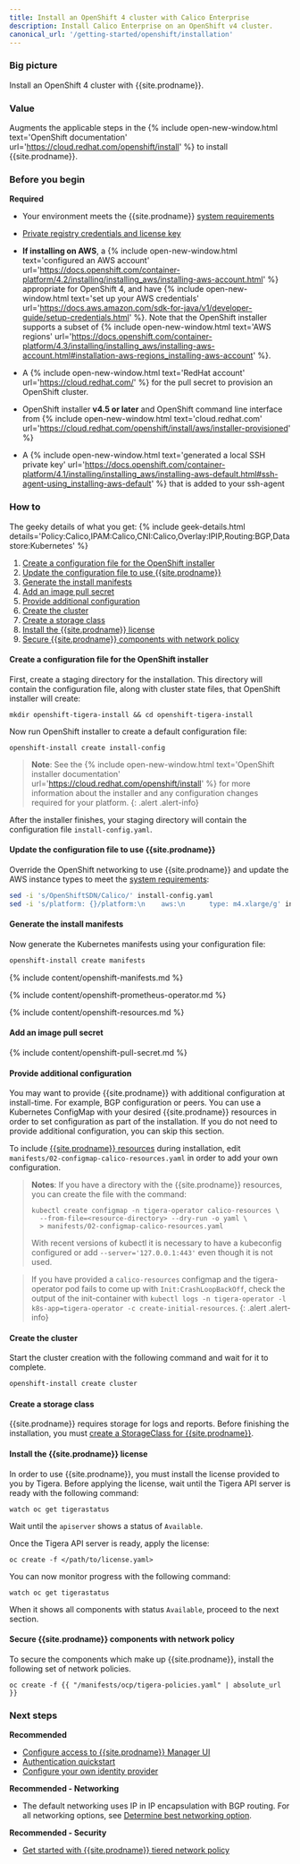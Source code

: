 ```yaml
---
title: Install an OpenShift 4 cluster with Calico Enterprise
description: Install Calico Enterprise on an OpenShift v4 cluster.
canonical_url: '/getting-started/openshift/installation'
---
```


### Big picture

Install an OpenShift 4 cluster with {{site.prodname}}.

### Value

Augments the applicable steps in the {% include open-new-window.html text='OpenShift documentation' url='https://cloud.redhat.com/openshift/install' %} to install {{site.prodname}}.

### Before you begin

**Required**

- Your environment meets the {{site.prodname}} [system requirements]({{site.baseurl}}/getting-started/openshift/requirements)

- [Private registry credentials and license key]({{site.baseurl}}/getting-started/calico-enterprise)

- **If installing on AWS**, a {% include open-new-window.html text='configured an AWS account' url='https://docs.openshift.com/container-platform/4.2/installing/installing_aws/installing-aws-account.html' %} appropriate for OpenShift 4,
  and have {% include open-new-window.html text='set up your AWS credentials' url='https://docs.aws.amazon.com/sdk-for-java/v1/developer-guide/setup-credentials.html' %}. Note that the OpenShift installer supports a subset of {% include open-new-window.html text='AWS regions' url='https://docs.openshift.com/container-platform/4.3/installing/installing_aws/installing-aws-account.html#installation-aws-regions_installing-aws-account' %}.

- A {% include open-new-window.html text='RedHat account' url='https://cloud.redhat.com/' %} for the pull secret to provision an OpenShift cluster.

- OpenShift installer **v4.5 or later** and OpenShift command line interface from {% include open-new-window.html text='cloud.redhat.com' url='https://cloud.redhat.com/openshift/install/aws/installer-provisioned' %}

- A {% include open-new-window.html text='generated a local SSH private key' url='https://docs.openshift.com/container-platform/4.1/installing/installing_aws/installing-aws-default.html#ssh-agent-using_installing-aws-default' %} that is added to your ssh-agent

### How to

The geeky details of what you get:
{% include geek-details.html details='Policy:Calico,IPAM:Calico,CNI:Calico,Overlay:IPIP,Routing:BGP,Datastore:Kubernetes' %}

1. [Create a configuration file for the OpenShift installer](#create-a-configuration-file-for-the-openshift-installer)
1. [Update the configuration file to use {{site.prodname}}](#update-the-configuration-file-to-use-calico-enterprise)
1. [Generate the install manifests](#generate-the-install-manifests)
1. [Add an image pull secret](#add-an-image-pull-secret)
1. [Provide additional configuration](#provide-additional-configuration)
1. [Create the cluster](#create-the-cluster)
1. [Create a storage class](#create-a-storage-class)
1. [Install the {{site.prodname}} license](#install-the-calico-enterprise-license)
1. [Secure {{site.prodname}} components with network policy](#secure-calico-enterprise-components-with-network-policy)

#### Create a configuration file for the OpenShift installer

First, create a staging directory for the installation. This directory will contain the configuration file, along with cluster state files, that OpenShift installer will create:

```
mkdir openshift-tigera-install && cd openshift-tigera-install
```

Now run OpenShift installer to create a default configuration file:

```
openshift-install create install-config
```

> **Note**: See the {% include open-new-window.html text='OpenShift installer documentation' url='https://cloud.redhat.com/openshift/install' %} for more information
> about the installer and any configuration changes required for your platform.
{: .alert .alert-info}

After the installer finishes, your staging directory will contain the configuration file `install-config.yaml`.

#### Update the configuration file to use {{site.prodname}}

Override the OpenShift networking to use {{site.prodname}} and update the AWS instance types to meet the [system requirements]({{site.baseurl}}/getting-started/openshift/requirements):

```bash
sed -i 's/OpenShiftSDN/Calico/' install-config.yaml
sed -i 's/platform: {}/platform:\n    aws:\n      type: m4.xlarge/g' install-config.yaml
```

#### Generate the install manifests

Now generate the Kubernetes manifests using your configuration file:

```bash
openshift-install create manifests
```

{% include content/openshift-manifests.md %}

{% include content/openshift-prometheus-operator.md %}

{% include content/openshift-resources.md %}

#### Add an image pull secret

{% include content/openshift-pull-secret.md %}

#### Provide additional configuration

You may want to provide {{site.prodname}} with additional configuration at install-time. For example, BGP configuration or peers. You can use a Kubernetes ConfigMap with your desired {{site.prodname}} resources in order to set configuration as part of the installation. If you do not need to provide additional configuration, you can skip this section.

To include [{{site.prodname}} resources]({{site.baseurl}}/reference/resources) during installation, edit `manifests/02-configmap-calico-resources.yaml` in order to add your own configuration.

> **Notes**: If you have a directory with the {{site.prodname}} resources, you can create the file with the command:
> ```
> kubectl create configmap -n tigera-operator calico-resources \
>   --from-file=<resource-directory> --dry-run -o yaml \
>   > manifests/02-configmap-calico-resources.yaml
> ```
> With recent versions of kubectl it is necessary to have a kubeconfig configured or add `--server='127.0.0.1:443'`
> even though it is not used.

> If you have provided a `calico-resources` configmap and the tigera-operator pod fails to come up with `Init:CrashLoopBackOff`,
> check the output of the init-container with `kubectl logs -n tigera-operator -l k8s-app=tigera-operator -c create-initial-resources`.
{: .alert .alert-info}

#### Create the cluster

Start the cluster creation with the following command and wait for it to complete.

```bash
openshift-install create cluster
```

#### Create a storage class

{{site.prodname}} requires storage for logs and reports. Before finishing the installation, you must [create a StorageClass for {{site.prodname}}]({{site.baseurl}}/getting-started/create-storage).

#### Install the {{site.prodname}} license

In order to use {{site.prodname}}, you must install the license provided to you by Tigera.
Before applying the license, wait until the Tigera API server is ready with the following command:

```
watch oc get tigerastatus
```

Wait until the `apiserver` shows a status of `Available`.

Once the Tigera API server is ready, apply the license:

```
oc create -f </path/to/license.yaml>
```

You can now monitor progress with the following command:

```
watch oc get tigerastatus
```

When it shows all components with status `Available`, proceed to the next section.

#### Secure {{site.prodname}} components with network policy

To secure the components which make up {{site.prodname}}, install the following set of network policies.

```
oc create -f {{ "/manifests/ocp/tigera-policies.yaml" | absolute_url }}
```

### Next steps

**Recommended**

- [Configure access to {{site.prodname}} Manager UI]({{site.baseurl}}/getting-started/cnx/access-the-manager)
- [Authentication quickstart]({{site.baseurl}}/getting-started/cnx/authentication-quickstart)
- [Configure your own identity provider]({{site.baseurl}}/getting-started/cnx/configure-identity-provider)

**Recommended - Networking**

- The default networking uses IP in IP encapsulation with BGP routing. For all networking options, see [Determine best networking option]({{site.baseurl}}/networking/determine-best-networking).

**Recommended - Security**

- [Get started with {{site.prodname}} tiered network policy]({{site.baseurl}}/security/tiered-policy)
